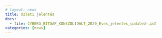 ```yaml
---
# layout: news
title: Üzleti jelentés
docs:
  - file: CYBERG_BITGAP_KONSZOLIDALT_2020_Eves_jelentes_updated-.pdf
categories: [news]
---
```


